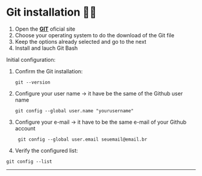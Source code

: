 # Git installation :woman_technologist:



1. Open the [**GIT**](https://git-scm.com/downloads) oficial site
2. Choose your operating system to do the download of the Git file
3. Keep the options already selected and go to the next
4. Install and lauch Git Bash



Initial configuration:

1. Confirm the Git installation:

   ```
   git --version
   ```

2. Configure your user name -> it have be the same of the Github user name

   ```
   git config --global user.name "yourusername"
   ```

3. Configure your e-mail -> it have to be the same e-mail of your Github account

   ```
    git config --global user.email seuemail@email.br
   ```

4.  Verify the configured list:

   ```
   git config --list
   ```



---

